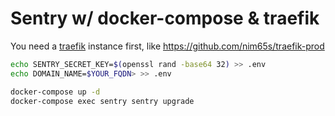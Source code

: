 # Sentry w/ docker-compose & traefik

You need a [traefik](https://traefik.io/) instance first, like https://github.com/nim65s/traefik-prod

```bash
echo SENTRY_SECRET_KEY=$(openssl rand -base64 32) >> .env
echo DOMAIN_NAME=$YOUR_FQDN> >> .env
```

```bash
docker-compose up -d
docker-compose exec sentry sentry upgrade
```
